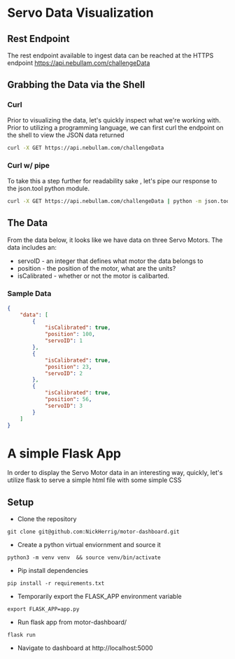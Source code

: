 # Servo Data Visualization

## Rest Endpoint
The rest endpoint available to ingest data can be reached at the HTTPS endpoint
https://api.nebullam.com/challengeData

## Grabbing the Data via the Shell

### Curl
Prior to visualizing the data, let's quickly inspect what we're working with.
Prior to utilizing a programming language, we can first curl the endpoint
on the shell to view the JSON data returned

```sh
curl -X GET https://api.nebullam.com/challengeData
``` 

### Curl w/ pipe
To take this a step further for readability sake , let's pipe our response
to the json.tool python module.

```sh
curl -X GET https://api.nebullam.com/challengeData | python -m json.tool
```

## The Data
From the data below, it looks like we have data on three Servo Motors.
The data includes an:
  - servoID - an integer that defines what motor the data belongs to
  - position - the position of the motor, what are the units? 
  - isCalibrated - whether or not the motor is calibarted.

### Sample Data
```json
{
    "data": [
        {
            "isCalibrated": true,
            "position": 100,
            "servoID": 1
        },
        {
            "isCalibrated": true,
            "position": 23,
            "servoID": 2
        },
        {
            "isCalibrated": true,
            "position": 56,
            "servoID": 3
        }
    ]
}
```

# A simple Flask App
In order to display the Servo Motor data in an interesting way, quickly, let's 
utilize flask to serve a simple html file with some simple CSS

## Setup

- Clone the repository
```shell
git clone git@github.com:NickHerrig/motor-dashboard.git
```

- Create a python virtual enviornment and source it
```shell
python3 -m venv venv  && source venv/bin/activate
```

- Pip install dependencies 
```shell
pip install -r requirements.txt 
```

- Temporarily export the FLASK_APP environment variable
```shell
export FLASK_APP=app.py 
```

- Run flask app from motor-dashboard/
```shell
flask run
```

- Navigate to dashboard at http://localhost:5000 
